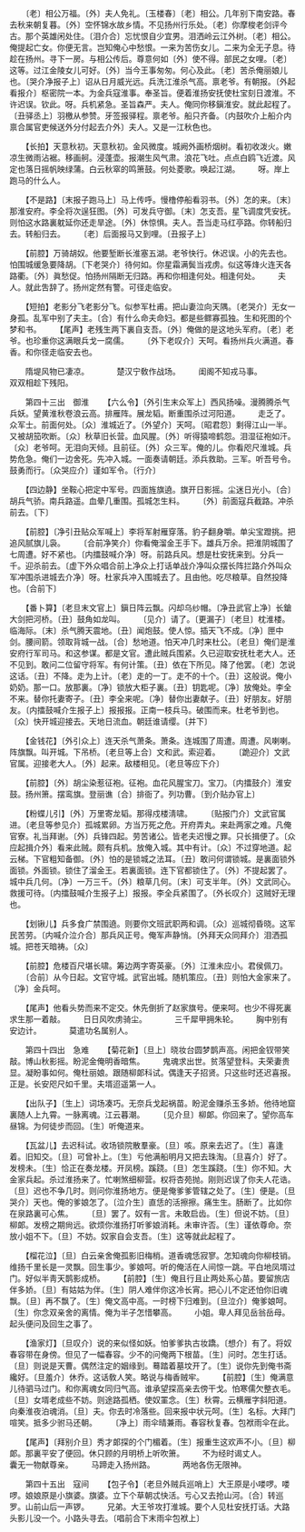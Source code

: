 <!-- { "loadSidebar": true } -->
　　〔老〕相公万福。〔外〕夫人免礼。〔玉楼春〕〔老〕相公。几年别下南安路。春去秋来朝复暮。〔外〕空怀锦水故乡情。不见扬州行乐处。〔老〕你摩梭老剑评今古。那个英雄闲处住。〔泪介合〕忘忧恨自少宜男。泪洒岭云江外树。〔老〕相公。俺提起亡女。你便无言。岂知俺心中愁恨。一来为苦伤女儿。二来为全无子息。待趁在扬州。寻下一房。与相公传后。尊意何如〔外〕使不得。部民之女哩。〔老〕这等。过江金陵女儿可好。〔外〕当今王事匆匆。何心及此。〔老〕苦杀俺丽娘儿也。〔哭介净报子上〕诏从日月威光远。兵洗江淮杀气高。禀老爷。有朝报。〔外起看报介〕枢密院一本。为金兵寇淮事。奉圣旨。便着淮扬安抚使杜宝刻日渡淮。不许迟误。钦此。呀。兵机紧急。圣旨森严。夫人。俺同你移鎭淮安。就此起程了。〔丑驿丞上〕羽檄从参赞。牙签报驿程。禀老爷。船只齐备。〔内鼓吹介上船介内禀合属官吏候送外分付起去介外〕夫人。又是一江秋色也。 

　　【长拍】天意秋初。天意秋初。金风微度。城阙外画桥烟树。看初收泼火。嫩凉生微雨沾裾。移画舸。浸蓬壶。报潮生风气肃。浪花飞吐。点点白鸥飞近渡。风定也落日摇帆映绿蒲。白云秋窣的鸣箫鼓。何处菱歌。唤起江湖。 
　　呀。岸上跑马的什么人。 

　　【不是路】〔末报子跑马上〕马上传呼。慢橹停船看羽书。〔外〕怎的来。〔末〕那淮安府。李全将次逞狂图。〔外〕可发兵守御。〔末〕怎支吾。星飞调度凭安抚。则怕这水路裏躭延你还走旱途。〔外〕休惊惧。夫人。吾当走马红亭路。你转船归去。转船归去。 
　　〔老〕后面报马又到哩。〔丑报子上〕 

　　【前腔】万骑胡奴。他要堑断长淮塞五湖。老爷快行。休迟误。小的先去也。怕围城缓急要降胡。〔下老哭介〕待何如。你星霜满鬓当戎虏。似这等烽火连天各路衢。〔外〕眞愁促。怕扬州隔断无归路。再和你相逢何处。相逢何处。 
　　夫人。就此吿辞了。扬州定然有警。可径走临安。 

　　【短拍】老影分飞老影分飞。似参军杜甫。把山妻泣向天隅。〔老哭介〕无女一身孤。乱军中别了夫主。〔合〕有什么命夫命妇。都是些鳏寡孤独。生和死图的个梦和书。 
　　【尾声】老残生两下裏自支吾。〔外〕俺做的是这地头军府。〔老〕老爷。也珍重你这满眼兵戈一腐儒。 
　　〔外下老叹介〕天呵。看扬州兵火满道。春香。和你径走临安去也。 

　　隋堤风物已凄凉。　　　　楚汉宁敎作战场。 
　　闺阁不知戎马事。　　　　双双相趁下残阳。 

　　第四十三出　御淮 
　　【六么令】〔外引生末众军上〕西风扬噪。漫腾腾杀气兵妖。望黄淮秋卷浪云高。排雁阵。展龙韬。断重围杀过河阳道。 
　　走乏了。众军士。前面何处。〔众〕淮城近了。〔外望介〕天呵。〔昭君怨〕剩得江山一半。又被胡笳吹断。〔众〕秋草旧长营。血风腥。〔外〕听得猿啼鹤怨。泪湿征袍如汗。〔众〕老爷呵。无泪向天倾。且前征。〔外〕众三军。俺的儿。你看咫尺淮城。兵势危急。俺们一边舍死。先冲入城。一面奏请朝廷。添兵救助。三军。听吾号令。鼓勇而行。〔众哭应介〕谨如军令。〔行介〕 

　　【四边静】坐鞍心把定中军号。四面旌旗遶。旗开日影摇。尘迷日光小。〔合〕胡兵气骄。南兵路遥。血晕几重围。孤城怎生料。 
　　〔外〕前面寇兵截路。冲杀前去。〔下〕 

　　【前腔】〔净引丑贴众军喊上〕李将军射雁穿落。豹子翻身嚼。单尖宝蹬挑。把追风腻旗儿袅。 
　　〔合前净笑介〕你看俺溜金王手下。雄兵万余。把淮阴城围了七周遭。好不紧也。〔内擂鼓喊介净〕呀。前路兵风。想是杜安抚来到。分兵一千。迎杀前去。〔虚下外众唱合前上净众上打话单战介净叫众摆长阵拦路介外叫众军冲围杀进城去介净〕呀。杜家兵冲入围城去了。且由他。吃尽粮草。自然投降也。〔合前下〕 

　　【番卜算】〔老旦末文官上〕鎭日阵云飘。闪却乌纱帽。〔净丑武官上净〕长鎗大剑把河桥。〔丑〕鼓角如龙叫。 
　　〔见介〕请了。〔更漏子〕〔老旦〕枕淮楼。临海际。〔末〕杀气腾天震地。〔丑〕闻炮鼓。使人惊。插天飞不成。〔净〕匣中剑。腰间箭。领取背城一战。〔合〕愁地道。怕天冲几时来杜公。〔老旦〕俺们是淮安府行军司马。和这参谋。都是文官。遭此贼兵围紧。久已迎取安抚杜老大人。还不见到。敢问二位留守将军。有何计策。〔丑〕依在下所见。降了他罢。〔老〕怎说这话。〔丑〕不降。走为上计。〔老〕走的一丁。走不的十个。〔丑〕这般说。俺小奶奶。那一口。放那裏。〔净〕锁放大柜子裏。〔丑〕钥匙呢。〔净〕放俺处。李全不来。替你托妻寄子。〔丑〕李全来呢。〔净〕替你出妻献子。〔丑〕好朋友。好朋友。〔内擂鼓喊介生报子上〕报报报。正南一枝兵马。破围而来。杜老爷到也。〔众〕快开城迎接去。天地日流血。朝廷谁请缨。〔并下〕 

　　【金钱花】〔外引众上〕连天杀气萧条。萧条。连城围了周遭。周遭。风喇喇。阵旗飘。叫开城。下吊桥。〔老旦等上合〕文和武。索迎着。 
　　〔跪迎介〕文武官属。迎接老大人。〔外〕起来。敌楼相见。〔老旦等应下介〕 

　　【前腔】〔外〕胡尘染惹征袍。征袍。血花风腥宝刀。宝刀。〔内擂鼓介〕淮安鼓。扬州箫。摆鸾旗。登丽谯〔合〕排衙了。列功曹。〔到介贴办官上〕 

　　【粉蝶儿引】〔外〕万里寄龙韬。那得戍楼淸啸。 
　　〔贴报门介〕文武官属进。〔老旦等参见介〕孤城累卵。方当万死之危。开府弄丸。来赴两家之难。凡俺官寮。礼当拜谢。〔外〕兵锋四起。劳苦诸公。皆老夫迟慢之罪。只长揖便了。〔众应起揖介外〕看来此贼。颇有兵机。放俺入城。其中有计。〔众〕不过穿地道。起云梯。下官粗知备御。〔外〕怕的是锁城之法耳。〔丑〕敢问何谓锁城。是裏面锁外面锁。外面锁。锁住了溜金王。若裏面锁。连下官都锁住了。〔外〕不提起罢了。城中兵几何。〔净〕一万三千。〔外〕粮草几何。〔末〕可支半年。〔外〕文武同心。救援可待。〔内擂鼓喊介生报子上〕报报。李全兵紧围了。〔外长叹介〕这贼好无理也。 

　　【划锹儿】兵多食广禁围遶。则要你文班武职两和调。〔众〕巡城彻昏晓。这军民苦劳。〔内喊介泣介合〕那兵风正号。俺军声静悄。〔外拜天众同拜介〕泪洒孤城。把苍天暗祷。〔众〕 

　　【前腔】危楼百尺堪长啸。筹边两字寄英豪。〔外〕江淮未应小。君侯佩刀。 
　　〔合前〕从今日起。文官守城。武官出城。随机策应。〔丑〕则怕大金家来了。〔净〕金兵呵。 

　　【尾声】他看头势而来不定交。休先倒折了赵家旗号。便来呵。也少不得死裏求生那一着敲。 
　　日日风吹虏骑尘。　　　　三千犀甲拥朱轮。 
　　胸中别有安边计。　　　　莫遣功名属别人。 

　　第四十四出　急难 
　　【菊花新】〔旦上〕晓妆台圆梦鹊声高。闲把金钗带笑敲。博山秋影摇。盼泥金俺明香暗焦。 
　　鬼魂求出世。贫落望登科。夫荣妻贵显。凝盼事如何。俺杜丽娘。跟随柳郞科试。偶逢天子招贤。只这些时还迟喜报。正是。长安咫尺如千里。夫壻迢遥第一人。 

　　【出队子】〔生上〕词场凑巧。无奈兵戈起祸苗。盼泥金赚杀玉多娇。他待地窟裏随人上九霄。一脉离魂。江云暮潮。 
　　〔见介旦〕柳郞。你回来了。望你高车昼锦。为何徒步而回。〔生〕听俺道来。 

　　【瓦盆儿】去迟科试。收场锁院散羣豪。〔旦〕咳。原来去迟了。〔生〕喜逢着。旧知交。〔旦〕可曾补上。〔生〕亏他满船明月又把去珠淘。〔旦喜介〕好了。发榜未。〔生〕恰正在奏龙楼。开凤榜。蹊跷。〔旦〕怎生蹊跷。〔生〕你不知。大金家兵起。杀过淮扬来了。忙喇煞细柳营。权将杏苑抛。刚则迟误了你夫人花诰。〔旦〕迟也不争几时。则问你淮扬地方。便是俺爹爹管辖之处了。〔生〕便是。〔旦哭介〕天也。俺的爹娘怎了。〔泣介生〕直恁的活擦擦。痛生生。肠断了。比如你在泉路裏可心焦。 
　　〔旦〕罢了。奴有一言。未敢启齿。〔生〕但说不妨。〔旦〕柳郞。发榜之期尙远。欲烦你淮扬打听爹娘消耗。未审许否。〔生〕谨依尊命。奈放小姐不下。〔旦〕不妨。奴家自会支吾。〔生〕这等就此起程了。 

　　【榴花泣】〔旦〕白云亲舍俺孤影旧梅梢。道香魂恁寂寥。怎知魂向你柳枝销。维扬千里长是一灵飘。回生事少。爹娘呵。听的俺活在人间惊一跳。平白地凤壻过门。好似半靑天鹊影成桥。 
　　【前腔】〔生〕俺且行且止两处系心苗。要留旅店伴多娇。〔旦〕有姑姑为伴。〔生〕阴人难伴你这冷长宵。把心儿不定还怕你旧魂飘。〔旦〕再不飘了。〔生〕俺文高中高。一时榜下归难到。〔旦泣介〕俺爹娘呵。〔生〕你念双亲舍的离情。俺为半子怎惜攀高。 
　　小姐。卑人拜见岳翁岳母。起头便问及回生之事了。 

　　【渔家灯】〔旦叹介〕说的来似怪如妖。怕爹爹执古妆蹻。〔想介〕有了。将奴春容带在身傍。但见了一幅春容。少不的问俺两下根苗。〔生〕问时。怎生打话。〔旦〕则说是天曹。偶然注定的姻缘到。蓦踏着墓坟开了。〔生〕说你先到俺书斋纔好。〔旦羞介〕休乔。这话敎人笑。略说与梅香贼牢。 
　　【前腔】〔生〕俺满意儿待驷马过门。和你离魂女同归气高。谁承望探高亲去傍干戈。怕寒儒欠整衣毛。〔旦〕女壻老成些不妨。则途路孤栖。使奴罣念。〔生〕秋霄。云横雁字斜阳道。向秦淮夜泊魂消。〔旦〕夫。你去时冷落些。回来报中状元呵。〔生〕名标。大拜门喧笑。抵多少驸马还朝。 
　　〔净上〕雨伞晴兼雨。春容秋复春。包袱雨伞在此。 

　　【尾声】〔拜别介旦〕秀才郞探的个门楣着。〔生〕报重生这欢声不小。〔旦〕柳郞。那裏平安了便回。休只顾的月明桥上听吹箫。 
　　不为经时谒丈人。　　　　囊无一物献尊亲。 
　　马蹄走入扬州路。　　　　两地各伤无限神。 

　　第四十五出　寇间 
　　【包子令】〔老旦外贼兵巡哨上〕大王原是小喽啰。喽啰。娘娘原是小旗婆。旗婆。立下个草朝忒快活。亏心又去抢山河。〔合〕转巡罗。山前山后一声锣。 
　　兄弟。大王爷攻打淮城。要个人见杜安抚打话。大路头影儿没一个。小路头寻去。〔唱前合下末雨伞包袱上〕 

